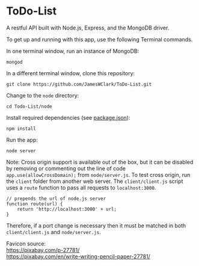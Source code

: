 # ToDo-List

A restful API built with Node.js, Express, and the MongoDB driver.  

To get up and running with this app, use the following Terminal commands.

In one terminal window, run an instance of MongoDB:

    mongod

In a different terminal window, clone this repository:

    git clone https://github.com/JamesWClark/ToDo-List.git

Change to the `node` directory:

    cd Todo-List/node

Install required dependencies (see [package.json](https://github.com/JamesWClark/ToDo-List/blob/master/node/package.json)):

    npm install

Run the app:

    node server
    
Note: Cross origin support is available out of the box, but it can be disabled by removing or commenting out the line of code `app.use(allowCrossDomain);` from `node/server.js`. To test cross origin, run the `client` folder from another web server. The `client/client.js` script uses a `route` function to pass all requests to `localhost:3000`.

    // prepends the url of node.js server
    function route(url) {
        return 'http://localhost:3000' + url;
    }
  
Therefore, if a port change is necessary then it must be matched in both `client/client.js` and `node/server.js`.  

Favicon source:  
https://pixabay.com/p-27781/  
https://pixabay.com/en/write-writing-pencil-paper-27781/  